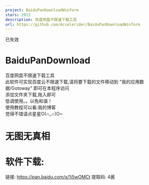 ```yaml
---
project: BaiduPanDownloadWinform
stars: 2913
description: 百度网盘不限速下载工具
url: https://github.com/Accelerider/BaiduPanDownloadWinform
---
```


已失效

BaiduPanDownload
================

百度网盘不限速下载工具  
此软件可实现百度云不限速下载,请将要下载的文件移动到 "我的应用数据/Gotoway" 即可在本程序访问  
添加文件夹下载,拖入即可  
低调使用。。以免和谐！  
使用教程可以看:我的博客  
觉得不错请点星星O(∩\_∩)O~  

无图无真相
=====

软件下载:
=====

链接: https://pan.baidu.com/s/1i5wOMCt 提取码: 4酱
